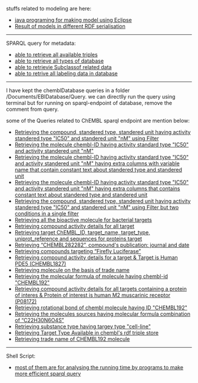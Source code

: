  stuffs related to modeling are here:
- [ java programing for making model using Eclipse]( https://github.com/Ashwini607/Project-work/blob/master/Documents/workspace/trial/src/trial)  
- [ Result of models in different RDF serialisation](https://github.com/Ashwini607/Project-work/blob/master/Documents)

---
 SPARQL query for metadata:
 
- [able to retrieve all available triples](https://github.com/Ashwini607/Project-work/blob/master/Documents/EBIDatabase/query/metadataQuery1.rq)
- [able to retrieve all types of database](https://github.com/Ashwini607/Project-work/blob/master/Documents/EBIDatabase/query/metadataQuery2.rq)
- [able to retrievie Subclassof related data](https://github.com/Ashwini607/Project-work/blob/master/Documents/EBIDatabase/query/metadataQuery3.rq)
- [able to retrive all labeling data in database](https://github.com/Ashwini607/Project-work/blob/master/Documents/EBIDatabase/query/metadataQuery4.rq)

---

I have kept the chemblDatabase queries in a folder /Documents/EBIDatabase/Query. we can directlly run the query using 
terminal but for running on sparql-endpoint of database, remove the comment from query.  

some of the Queries related to ChEMBL sparql endpoint are mention below: 

- [Retrieving the compound, standered type, standered unit having activity standered type "IC50"  and standered unit "nM" using Filter](https://github.com/Ashwini607/Project-work/blob/master/Documents/EBIDatabase/query/IC50Compounds.rq)
- [Retrieving the molecule chembl-ID having activity standard type "IC50" and activity standered unit "nM"](https://github.com/Ashwini607/Project-work/blob/master/Documents/EBIDatabase/query/IC50Compounds_1.rq)
- [Retrieving the molecule chembl-ID having activity standard type "IC50" and activity standered unit "nM" having extra columns with variable name that contain constant text about standered type and standered unit](https://github.com/Ashwini607/Project-work/blob/master/Documents/EBIDatabase/query/IC50Compounds_2.rq)
- [Retrieving the molecule chembl-ID having activity standard type "IC50" and activity standered unit "nM" having extra columns that contains constant text about standered type and standered unit](https://github.com/Ashwini607/Project-work/blob/master/Documents/EBIDatabase/query/IC50Compounds_3.rq)
- [Retrieving the compound, standered type, standered unit having activity standered type "IC50"  and standered unit "nM" using Filter but two conditions in a single filter](https://github.com/Ashwini607/Project-work/blob/master/Documents/EBIDatabase/query/IC50Compounds_4.rq)
- [Retrieving all the bioactive molecule for bacterial targets](https://github.com/Ashwini607/Project-work/blob/master/Documents/EBIDatabase/query/bacterialTargetData.rq)
- [Retrieving compound activity details for all target](https://github.com/Ashwini607/Project-work/blob/master/Documents/EBIDatabase/query/compoundActDetails.rq)
- [Retrieving target ChEMBL_ID, target_name, target_type, uniprot_reference and sequences for proteins target](https://github.com/Ashwini607/Project-work/blob/master/Documents/EBIDatabase/query/compoundDetailsForProteinTar.rq)
- [Retrieving “CHEMBL282282”, compound's publication: journal and date](https://github.com/Ashwini607/Project-work/blob/master/Documents/EBIDatabase/query/compoundJurDate.rq)
- [Retrieving compounds targeting “Firefly Luciferase”](https://github.com/Ashwini607/Project-work/blob/master/Documents/EBIDatabase/query/compoundToFirLuciferase.rq)
- [Retrieving compound activity details for a target & Target is Human PDE5 (CHEMBL1827)](https://github.com/Ashwini607/Project-work/blob/master/Documents/EBIDatabase/query/detailsForTarget.rq)
- [Retrieving molecule on the basis of trade name](https://github.com/Ashwini607/Project-work/blob/master/Documents/EBIDatabase/query/moleculeSourceForTradeName.rq)
- [Retrieving the molecular formula of molecule having chembl-id "CHEMBL192"](https://github.com/Ashwini607/Project-work/blob/master/Documents/EBIDatabase/query/molFormulaof192Molecule.rq)
- [Retrieving compound activity details for all targets containing a protein of interes & Protein of interest is human M2 muscarinic receptor (P08172)](https://github.com/Ashwini607/Project-work/blob/master/Documents/EBIDatabase/query/P08172CompActAssTarDet.rq)
- [Retrieving rotational bond of chembl molecule having ID "CHEMBL192"](https://github.com/Ashwini607/Project-work/blob/master/Documents/EBIDatabase/query/rotbonOf192Molecule.rq)
- [Retrieving the molecules sources having molecular formula  combination of “C22H30N6O4S”](https://github.com/Ashwini607/Project-work/blob/master/Documents/EBIDatabase/query/sourceForMolecularFormula.rq)
- [Retrieving substance type having targey type "cell-line"](https://github.com/Ashwini607/Project-work/blob/master/Documents/EBIDatabase/query/substanceTypeToCell-line.rq)
- [Retrieving Target Type Available in chembl's rdf triple store](https://github.com/Ashwini607/Project-work/blob/master/Documents/EBIDatabase/query/targetType.rq)
- [Retrieving trade name of CHEMBL192 molecule](https://github.com/Ashwini607/Project-work/blob/master/Documents/EBIDatabase/query/tradeNameOf192Molecule.rq)

---

Shell Script:

- [most of them are for analysing the running time by programs to make more efficient sparql query](https://github.com/Ashwini607/Project-work/blob/master/Documents/bin)
